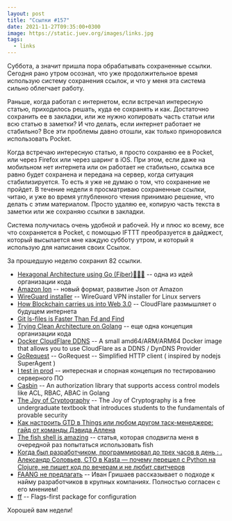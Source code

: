 ```yaml
---
layout: post
title: "Ссылки #157"
date: 2021-11-27T09:35:00+0300
image: https://static.juev.org/images/links.jpg
tags:
  - links
---
```

Суббота, а значит пришла пора обрабатывать сохраненные ссылки. Сегодня рано утром осознал, что уже продолжительное время использую систему сохранения ссылок, и что у меня эта система сильно облегчает работу.

Раньше, когда работал с интернетом, если встречал интересную статью, приходилось решать, куда ее сохранять и как. Достаточно сохранить ее в закладки, или же нужно копировать часть статьи или всю статью в заметки? И что делать, если интернет работает не стабильно? Все эти проблемы давно отошли, как только приноровился использовать Pocket.

Когда встречаю интересную статью, я просто сохраняю ее в Pocket, или через Firefox или через шаринг в iOS. При этом, если даже на мобильном нет интернета или он работает не стабильно, ссылка все равно будет сохранена и передана на сервер, когда ситуация стабилизируется. То есть я уже не думаю о том, что сохранение не пройдет. В течение недели я просматриваю сохраненные ссылки, читаю, и уже во время углубленного чтения принимаю решение, что делать с этим материалом. Просто удаляю ее, копирую часть текста в заметки или же сохраняю ссылки в закладки.

Система получилась очень удобной и рабочей. Ну и плюс ко всему, все что сохраняется в Pocket, с помощью IFTTT преобразуется в дайджест, который высылается мне каждую субботу утром, и который я использую для написания своих Ссылок.

За прошедшую неделю сохранил 82 ссылки.

* [Hexagonal Architecture using Go (Fiber)👨🏽‍💻](https://cgarciarosales97.medium.com/hexagonal-architecture-using-go-fiber-b2925fd677b5) -- одна из идей организации кода
* [Amazon Ion](https://amzn.github.io/ion-docs/) -- новый формат, развитие Json от Amazon
* [WireGuard installer](https://github.com/angristan/wireguard-install) -- WireGuard VPN installer for Linux servers
* [How Blockchain carries us into Web 3.0](https://www.cloudflare.com/learning/insights-how-blockchain-web3/) -- CloudFlare размышляет о будущем интернета
* [Git ls-files is Faster Than Fd and Find](https://cj.rs/blog/git-ls-files-is-faster-than-fd-and-find/)
* [Trying Clean Architecture on Golang](https://medium.com/hackernoon/golang-clean-archithecture-efd6d7c43047) -- еще одна концепция организации кода
* [Docker CloudFlare DDNS](https://github.com/oznu/docker-cloudflare-ddns) -- A small amd64/ARM/ARM64 Docker image that allows you to use CloudFlare as a DDNS / DynDNS Provider
* [GoRequest](https://github.com/parnurzeal/gorequest) -- GoRequest -- Simplified HTTP client ( inspired by nodejs SuperAgent )
* [I test in prod](https://increment.com/testing/i-test-in-production/) -- интересная и спорная концепция по тестированию серверного ПО
* [Casbin](https://github.com/casbin/casbin) -- An authorization library that supports access control models like ACL, RBAC, ABAC in Golang
* [The Joy of Cryptography](https://joyofcryptography.com/) -- The Joy of Cryptography is a free undergraduate textbook that introduces students to the fundamentals of provable security
* [Как настроить GTD в Things или любом другом таск-менеджере: гайд от команды Дэвида Аллена](https://fedorovpishet.ru/gtd-things/)
* [The fish shell is amazing](https://rmpr.xyz/the-fish-shell-is-amazing/) -- статья, которая сподвигла меня в очередной раз попытаться использовать fish
* [Когда был разработчиком, программировал до трех часов в день : . Александр Соловьев, СТО в Kasta — почему перешел c Python на Clojure, не пишет код по вечерам и не любит свитчеров](https://dou.ua/lenta/interviews/solovyov-about-work-and-career/)
* [FAANG не предлагать](https://grishaev.me/no-faang/) -- Иван Гришаев рассказывает о подходе к найму разработчиков в крупных компаниях. Полностью согласен с его мнением!
* [ff](https://github.com/peterbourgon/ff) -- Flags-first package for configuration

Хорошей вам недели!
